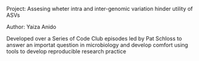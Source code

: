 
Project: Assesing wheter intra and inter-genomic variation hinder utility of ASVs

Author: Yaiza Anido 

Developed over a Series of Code Club episodes led by Pat Schloss to answer an importat question in microbiology and develop comfort using tools to develop reproducible research practice

